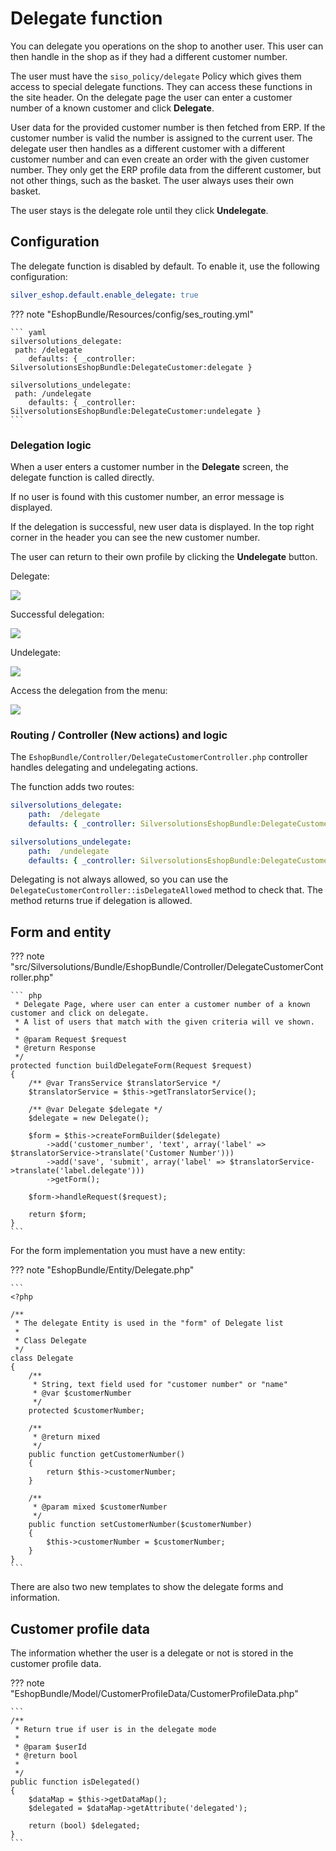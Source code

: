 # Delegate function

You can delegate you operations on the shop to another user.
This user can then handle in the shop as if they had a different customer number.

The user must have the `siso_policy/delegate` Policy which gives them access to special delegate functions.
They can access these functions in the site header.
On the delegate page the user can enter a customer number of a known customer and click **Delegate**.

User data for the provided customer number is then fetched from ERP. 
If the customer number is valid the number is assigned to the current user.
The delegate user then handles as a different customer with a different customer number
and can even create an order with the given customer number.
They only get the ERP profile data from the different customer, but not other things, such as the basket.
The user always uses their own basket.

The user stays is the delegate role until they click **Undelegate**.

## Configuration

The delegate function is disabled by default. To enable it, use the following configuration:

``` yaml
silver_eshop.default.enable_delegate: true    
```

??? note "EshopBundle/Resources/config/ses_routing.yml"

    ``` yaml
    silversolutions_delegate:
     path: /delegate
        defaults: { _controller: SilversolutionsEshopBundle:DelegateCustomer:delegate }

    silversolutions_undelegate:
     path: /undelegate
        defaults: { _controller: SilversolutionsEshopBundle:DelegateCustomer:undelegate }
    ```

### Delegation logic

When a user enters a customer number in the **Delegate** screen, the delegate function is called directly.

If no user is found with this customer number, an error message is displayed.

If the delegation is successful, new user data is displayed.
In the top right corner in the header you can see the new customer number.

The user can return to their own profile by clicking the **Undelegate** button.

Delegate:

![](img/delegate.png)

Successful delegation:

![](img/delegate_successful.png)

Undelegate:

![](img/undelegate.png)

Access the delegation from the menu:

![](img/delegate_access_from_menu.png)

### Routing / Controller (New actions) and logic

The `EshopBundle/Controller/DelegateCustomerController.php` controller handles delegating and undelegating actions.

The function adds two routes:

``` yaml
silversolutions_delegate:
    path:  /delegate
    defaults: { _controller: SilversolutionsEshopBundle:DelegateCustomer:delegate }

silversolutions_undelegate:
    path:  /undelegate
    defaults: { _controller: SilversolutionsEshopBundle:DelegateCustomer:undelegate }
```

Delegating is not always allowed, so you can use the `DelegateCustomerController::isDelegateAllowed` method to check that.
The method returns true if delegation is allowed.

## Form and entity

??? note "src/Silversolutions/Bundle/EshopBundle/Controller/DelegateCustomerController.php"

    ``` php
     * Delegate Page, where user can enter a customer number of a known customer and click on delegate.
     * A list of users that match with the given criteria will ve shown.
     *
     * @param Request $request
     * @return Response
     */
    protected function buildDelegateForm(Request $request)
    {
        /** @var TransService $translatorService */
        $translatorService = $this->getTranslatorService();

        /** @var Delegate $delegate */
        $delegate = new Delegate();

        $form = $this->createFormBuilder($delegate)
            ->add('customer_number', 'text', array('label' =>  $translatorService->translate('Customer Number')))
            ->add('save', 'submit', array('label' => $translatorService->translate('label.delegate')))
            ->getForm();

        $form->handleRequest($request);

        return $form;
    }
    ```

For the form implementation you must have a new entity:

??? note "EshopBundle/Entity/Delegate.php"

    ``` 
    <?php

    /**
     * The delegate Entity is used in the "form" of Delegate list
     *
     * Class Delegate
     */
    class Delegate
    {
        /**
         * String, text field used for "customer number" or "name"
         * @var $customerNumber
         */
        protected $customerNumber;

        /**
         * @return mixed
         */
        public function getCustomerNumber()
        {
            return $this->customerNumber;
        }

        /**
         * @param mixed $customerNumber
         */
        public function setCustomerNumber($customerNumber)
        {
            $this->customerNumber = $customerNumber;
        }
    }
    ```

There are also two new templates to show the delegate forms and information.

## Customer profile data

The information whether the user is a delegate or not is stored in the customer profile data.

??? note "EshopBundle/Model/CustomerProfileData/CustomerProfileData.php"

    ``` 
    /**
     * Return true if user is in the delegate mode
     *
     * @param $userId
     * @return bool
     *
     */
    public function isDelegated()
    {
        $dataMap = $this->getDataMap();
        $delegated = $dataMap->getAttribute('delegated');

        return (bool) $delegated;
    }
    ```
